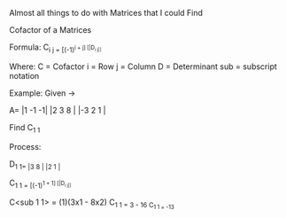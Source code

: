 Almost all things to do with Matrices that I could Find

Cofactor of a Matrices

Formula:
C<sub>i j = [(-1)<sup>i + j] [|D<sub>i j|]

Where:
C = Cofactor
i = Row
j = Column
D = Determinant
sub = subscript notation

Example:
Given ->

A=
|1 -1 -1|
|2 3 8 |
|-3 2 1 |

Find C<sub>1 1

Process:

D<sub>1 1=
|3 8 |
|2 1 |

C<sub>1 1 = [(-1)<sup>1 + 1] [|D<sub>i j|]

C<sub 1 1> = (1)(3x1 - 8x2)
C<sub>1 1 = 3 - 16
C<sub>1 1 = -13
